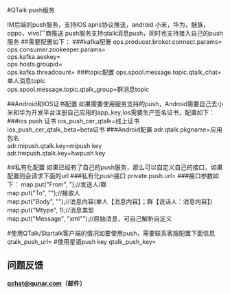 #QTalk push服务

IM后端的push服务，支持IOS apns协议推送，android 小米，华为，魅族，oppo，vivo厂商推送
push服务支持qtalk消息push，同时也支持接入自己的push服务
##需要配置如下：
###kafka配置
ops.producer.broker.connect.params=
<br>ops.consumer.zookeeper.params=
<br>ops.kafka.aeskey=
<br>ops.hosts.groupid=
<br>ops.kafka.threadcount=
###topic配置
ops.spool.message.topic.qtalk_chat=单人消息topic
<br>ops.spool.message.topic.qtalk_group=群消息topic

##Android和IOS证书配置
如果需要使用服务支持的push，Android需要自己去小米和华为开发平台注册自己应用的app_key,Ios需要生产签名证书，配置如下：
###ios push 证书
ios_push_cer_qtalk=线上证书
<br>ios_push_cer_qtalk_beta=beta证书
###Android配置
adr.qtalk.pkgname=应用包名
<br>adr.mipush.qtalk.key=mipush key
<br>adr.hwpush.qtalk.key=hwpush key

##私有化配置
如果已经有了自己的push服务，那么可以自定义自己的接口，如果配置则会请求下面的url
###私有化push接口
private.push.url=
###接口参数如下：
map.put("From", ");//发送人/群
<br>map.put("To", "");//接收人
<br>map.put("Body", "");//消息内容(单人【消息内容】；群【说话人：消息内容】)
<br>map.put("Mtype", 1);//消息类型
<br>map.put("Message", "xml"");//原始消息，可自己解析自定义

#使用QTalk/Startalk客户端的情况如要使用push，需要联系客服配置下面信息
qtalk_push_url=
#使用星语push key
qtalk_push_key=

## 问题反馈
**qchat@qunar.com（邮件）**
